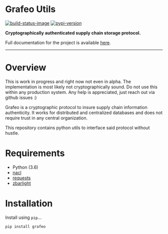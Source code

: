 # Grafeo Utils

[![build-status-image]][travis]
[![pypi-version]][pypi]

**Cryptographically authenticated supply chain storage protocol.**

Full documentation for the project is available [here](https://lkskstlr.github.io/grafeo-utils/).

---

# Overview

This is work in progress and right now not even in alpha. The implementation is most likely not cryptographically sound. Do not use this within any production system. Any help is appreciated, just reach out via github issues :)

Grafeo is a cryptographic protocol to insure supply chain information authenticity. It works for distributed and centralized databases and does not require trust in any central organization.

This repository contains python utils to interface said protocol without hustle.

# Requirements

* Python (3.6)
* [nacl](https://github.com/pyca/pynacl) 
* [requests](https://github.com/requests/requests)
* [zbarlight](https://github.com/Polyconseil/zbarlight)

# Installation

Install using `pip`...
```bash
pip install grafeo
```

[build-status-image]: https://travis-ci.org/lkskstlr/grafeo-utils.svg?branch=master
[travis]: https://travis-ci.org/lkskstlr/grafeo-utils?branch=master

[pypi-version]: https://img.shields.io/pypi/v/grafeo.svg
[pypi]: https://pypi.python.org/pypi/grafeo